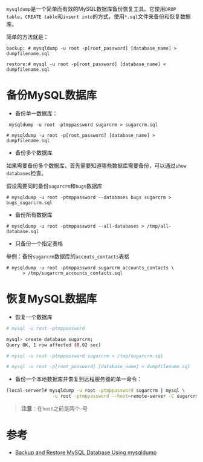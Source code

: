 `mysqldump`是一个简单而有效的MySQL数据库备份恢复工具。它使用`DROP table`，`CREATE table`和`insert into`的方式，使用`*.sql`文件来备份和恢复数据库。

简单的方法就是：

```
backup: # mysqldump -u root -p[root_password] [database_name] > dumpfilename.sql

restore:# mysql -u root -p[root_password] [database_name] < dumpfilename.sql
```

# 备份MySQL数据库

* 备份单一数据库：

```
 mysqldump -u root -ptmppassword sugarcrm > sugarcrm.sql

# mysqldump -u root -p[root_password] [database_name] > dumpfilename.sql
```

* 备份多个数据库

如果需要备份多个数据库，首先需要知道哪些数据库需要备份，可以通过`show databases`检查。

假设需要同时备份`sugarcrm`和`bugs`数据库

```
# mysqldump -u root -ptmppassword --databases bugs sugarcrm > bugs_sugarcrm.sql
```

* 备份所有数据库

```
# mysqldump -u root -ptmppassword --all-databases > /tmp/all-database.sql
```

* 只备份一个指定表格

举例：备份`sugarcrm`数据库的`accouts_contacts`表格

```
# mysqldump -u root -ptmppassword sugarcrm accounts_contacts \
      > /tmp/sugarcrm_accounts_contacts.sql
```

# 恢复MySQL数据库

* 恢复一个数据库

```bash
# mysql -u root -ptmppassword

mysql> create database sugarcrm;
Query OK, 1 row affected (0.02 sec)

# mysql -u root -ptmppassword sugarcrm < /tmp/sugarcrm.sql

# mysql -u root -p[root_password] [database_name] < dumpfilename.sql
```

* 备份一个本地数据库并恢复到远程服务器的单一命令：

```bash
[local-server]# mysqldump -u root -ptmppassword sugarcrm | mysql \
                 -u root -ptmppassword --host=remote-server -C sugarcrm1
```

> **注意**：在`host`之前是两个`-`号

# 参考

* [Backup and Restore MySQL Database Using mysqldump](https://www.thegeekstuff.com/2008/09/backup-and-restore-mysql-database-using-mysqldump/#more-184)
